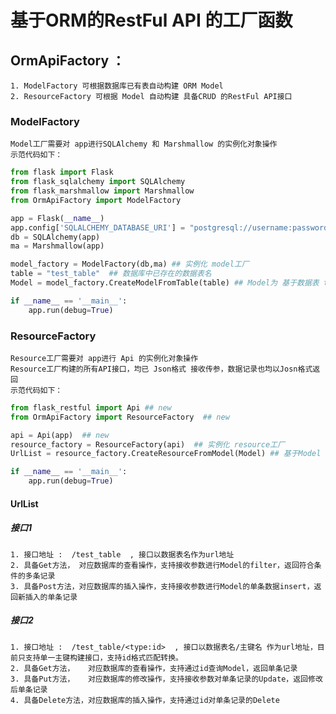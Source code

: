 # 基于ORM的RestFul API 的工厂函数

## OrmApiFactory  ：

	1. ModelFactory 可根据数据库已有表自动构建 ORM Model
	2. ResourceFactory 可根据 Model 自动构建 具备CRUD 的RestFul API接口

### ModelFactory

	Model工厂需要对 app进行SQLAlchemy 和 Marshmallow 的实例化对象操作
	示范代码如下：

```python
from flask import Flask
from flask_sqlalchemy import SQLAlchemy
from flask_marshmallow import Marshmallow
from OrmApiFactory import ModelFactory

app = Flask(__name__)
app.config['SQLALCHEMY_DATABASE_URI'] = "postgresql://username:password@hostip/datebase"
db = SQLAlchemy(app)
ma = Marshmallow(app)

model_factory = ModelFactory(db,ma) ## 实例化 model工厂
table = "test_table"  ## 数据库中已存在的数据表名
Model = model_factory.CreateModelFromTable(table) ## Model为 基于数据表 test_table 自动映射得到的 ORM Model

if __name__ == '__main__':
    app.run(debug=True)
```

### ResourceFactory

	Resource工厂需要对 app进行 Api 的实例化对象操作
	Resource工厂构建的所有API接口，均已 Json格式 接收传参，数据记录也均以Josn格式返回
	示范代码如下：

```python
from flask_restful import Api ## new
from OrmApiFactory import ResourceFactory  ## new

api = Api(app)  ## new 
resource_factory = ResourceFactory(api)  ## 实例化 resource工厂
UrlList = resource_factory.CreateResourceFromModel(Model) ## 基于Model 自动创建具备 CRUD操作的 RestFul Api接口

if __name__ == '__main__':
    app.run(debug=True)
```

####  UrlList

##### 接口1
	1. 接口地址 :  /test_table  , 接口以数据表名作为url地址
	2. 具备Get方法， 对应数据库的查看操作，支持接收参数进行Model的filter，返回符合条件的多条记录
	3. 具备Post方法，对应数据库的插入操作，支持接收参数进行Model的单条数据insert，返回新插入的单条记录

##### 接口2
	1. 接口地址 :  /test_table/<type:id>  , 接口以数据表名/主键名 作为url地址，目前只支持单一主键构建接口，支持id格式匹配转换。
	2. 具备Get方法，   对应数据库的查看操作，支持通过id查询Model，返回单条记录
	3. 具备Put方法，   对应数据库的修改操作，支持接收参数对单条记录的Update，返回修改后单条记录
	4. 具备Delete方法，对应数据库的插入操作，支持通过id对单条记录的Delete